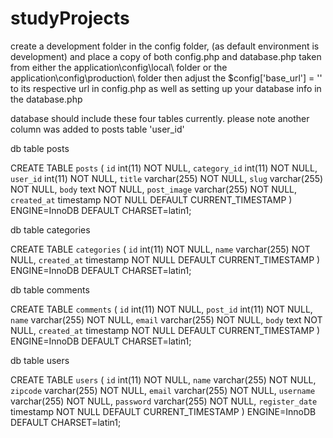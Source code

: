 # studyProjects

create a development folder in the config folder, (as default environment is development)
and place a copy of both config.php and database.php taken from either the application\config\local\ folder or the application\config\production\ folder
then adjust the $config['base_url'] = '' to its respective url in config.php
as well as setting up your database info in the database.php

database should include these four tables currently.
please note another column was added to posts table 'user_id'

db table 
posts

CREATE TABLE `posts` (
  `id` int(11) NOT NULL,
  `category_id` int(11) NOT NULL,
  `user_id` int(11) NOT NULL,
  `title` varchar(255) NOT NULL,
  `slug` varchar(255) NOT NULL,
  `body` text NOT NULL,
  `post_image` varchar(255) NOT NULL,
  `created_at` timestamp NOT NULL DEFAULT CURRENT_TIMESTAMP
) ENGINE=InnoDB DEFAULT CHARSET=latin1;

db table
categories

CREATE TABLE `categories` (
  `id` int(11) NOT NULL,
  `name` varchar(255) NOT NULL,
  `created_at` timestamp NOT NULL DEFAULT CURRENT_TIMESTAMP
) ENGINE=InnoDB DEFAULT CHARSET=latin1;

db table
comments

CREATE TABLE `comments` (
  `id` int(11) NOT NULL,
  `post_id` int(11) NOT NULL,
  `name` varchar(255) NOT NULL,
  `email` varchar(255) NOT NULL,
  `body` text NOT NULL,
  `created_at` timestamp NOT NULL DEFAULT CURRENT_TIMESTAMP
) ENGINE=InnoDB DEFAULT CHARSET=latin1;

db table
users

CREATE TABLE `users` (
  `id` int(11) NOT NULL,
  `name` varchar(255) NOT NULL,
  `zipcode` varchar(255) NOT NULL,
  `email` varchar(255) NOT NULL,
  `username` varchar(255) NOT NULL,
  `password` varchar(255) NOT NULL,
  `register_date` timestamp NOT NULL DEFAULT CURRENT_TIMESTAMP
) ENGINE=InnoDB DEFAULT CHARSET=latin1;